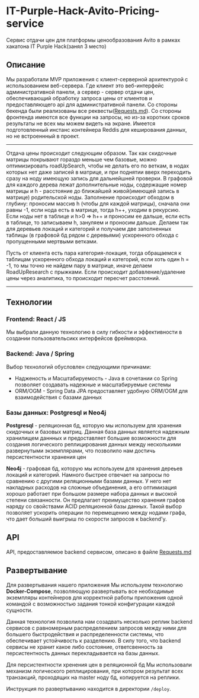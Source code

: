 # IT-Purple-Hack-Avito-Pricing-service
Сервис отдачи цен для платформы ценообразования Avito в рамках хакатона IT Purple Hack(занял 3 место)

## Описание
Мы разработали MVP приложения с клиент-серверной архитектурой с использованием веб-сервера. Где клиент это веб-интерфейс административной панели,
а сервер - сервер отдачи цен, обеспечивающий обработку запроса цены от клиентов и предоставляющего api для административной панели. Со стороны бекенда были реализованы все реквесты([Requests.md](Requests.md)).
Со стороны фронтенда имеются все функции на запросы, но из-за коротких сроков результаты не всех мы можем видеть на экране.
Имеется подготовленный инстанс контейнера Reddis для кеширования данных, но не встроеннный в проект.

---
Отдача цены происходит следующим образом. 
Так как скидочные матрицы покрывают гораздо меньше чем базовые, можно оптимизировать roadUpSearch, чтобы не делать его по веткам,
в нодах которых нет даже записей в матрице, и при поднятии вверх переходить сразу на ноду имеющую запись для дальнейшней проверки.
В графовой для каждого дерева лежат дополнительные ноды, содержащие номер матрицы и h - расстояние до ближайшей живой(имеющей запись в матрице)
родительской ноды. Заполнение происходит обходом в глубину: проносим массив h (чтобы для каждой матрицы), сначала они равны -1, если нода есть
в матрице, тогда h++, уходим в рекурсию. Если ноды нет в таблице и h>0 => h++ и проносим ее дальше, если есть в таблице, то записываем h, зануляем и проносим дальше. 
Делаем так для деревьев локаций и категорий и получаем две заполненных таблицы (в графовой бд рядом с деревьями) ускоренного обхода с пропущенными мертвыми ветками.

Пусть от клиента есть пара категория-локация, тогда обращаемся к таблицам ускоренного обхода локаций и категорий, если хоть один h = -1, то мы точно не найдем пару в матрице, 
иначе делаем RoadUpResearch с прыжками.
Если происходит добавление/удаление цены через аналитика, то происходит пересчет расстояний.

---

## Технологии

### Frontend: React / JS

Мы выбрали данную технологию в силу гибкости и эффективности в создании пользовательсикх интерфейсов фреймворка.

### Backend: Java / Spring

Выбор технологий обусловлен следующими причинами:

- Надженость и Масштабируемость - Java в сочетании со Spring позволяет создавать надежные и масштабируемые системы 
- ORM/OGM - Spring Data JPA предоставляет удобную ORM/OGM для взаимодействия с базами данных

### Базы данных: Postgresql и Neo4j

**Postgresql** - реляционная бд, которую мы используем для хранения скидочных и базовых матриц. Данная база данных является
надежным хранилищем даннных и предоставляет большие возможности для создания логического реплицирования 
данных между несколькими развернутыми экземплярами, что позволило нам достичь персистентности хранения цен 



**Neo4j** - графовая бд, которую мы используем для хранения дереьев локаций и категорий.
Намного быстрее отвечает на запросы по сравнению с другими реляционными базами данных. 
У него нет накладных расходов на сложные объединения, а его оптимизация хорошо работает при большом размере набора данных
и высокой степени связанности. Он предлагает преимущество хранения графов наряду со свойствами ACID реляционной базы данных.
Такой выбор позволяет ускорить операции по перемещению между нодами графа, что дает больший выигрыш по скорости запросов к backend'у.

## API

API, предоставляемое backend сервисом, описано в файле [Requests.md](Requests.md)

## Развертывание

Для развертывания нашего приложения Мы используем технологию **Docker-Compose**,
позволяющую развертывать все необходимые экземпляры контейнеров для корректной работы приложения одной командой
с возможностью задания тонкой конфигурации каждой сущности.  

Данная технология позволила нам созадвать несколько реплик backend сервисов с равномерным распределением запросов между 
ними для большего быстродействия и распределенности системы, что обеспечивает устойчивость к разделению. В силу того, что backend сервисы не хранит какое либо состояние, 
ответсвенность за персистентность данных перекладывается на базы данных.

Для персистентности хренения цен в реляционной бд Мы использовали механизм логического реплицирования, 
при котором результат всех транзакций, проходящих на master ноду бд, копируется на реплики.


Инструкция по развертыванию находится в директории `/deploy`.

